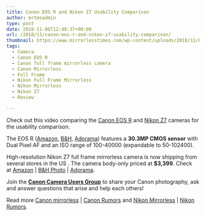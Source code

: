 ```yaml
---
title: Canon EOS R and Nikon Z7 Usability Comparison
author: mrtmsadmin
type: post
date: 2018-11-06T12:48:37+00:00
url: /2018/11/canon-eos-r-and-nikon-z7-usability-comparison/
thumbnail: https://www.mirrorlesstimes.com/wp-content/uploads/2018/11/Canon-EOS-R-and-Nikon-Z7-usability-comparison.jpg
tags:
  - Camera
  - Canon EOS R
  - Canon full frame mirrorless camera
  - Canon Mirrorless
  - Full Frame
  - Nikon Full Frame Mirrorless
  - Nikon Mirrorless
  - Nikon Z7
  - Review

---
```

Check out this video comparing the [Canon EOS R][1] and [Nikon Z7][2] cameras for the usability comparison.

The EOS R (<a class="ext-link" title="" href="https://www.amazon.com/Canon-Cameras-Digital-Camera-3075C002/dp/B07H484HLT/?tag=daicamnew-20" target="_blank" rel="noopener external noreferrer nofollow" data-wpel-link="external" data-amzn-asin="B07H484HLT">Amazon</a>, <a class="ext-link" title="" href="https://www.bhphotovideo.com/c/product/1433710-REG/canon_eos_r_mirrorless_digital.html/BI/20175/KBID/14249/" target="_blank" rel="noopener external noreferrer nofollow" data-wpel-link="external">B&H</a>, <a class="ext-link broken_link" title="" href="https://adorama.evyy.net/c/63923/51926/1036?u=https://www.adorama.com/car.html" target="_blank" rel="noopener external noreferrer nofollow">Adorama</a>) features a **30.3MP CMOS sensor** with Dual Pixel AF and an ISO range of 100-40000 (expandable to 50-102400).

High-resolution Nikon Z7 full frame mirrorless camera is now shipping from several stores in the US . The camera body-only priced at **$3,399**. Check at <a href="https://www.amazon.com/Nikon-FX-Format-Mirrorless-Camera-24-70mm/dp/B07GQT5743/?tag=daicamnew-20" target="_blank" rel="nofollow external noopener noreferrer" data-wpel-link="external" data-amzn-asin="B07GQT5743">Amazon</a> | <a href="https://www.bhphotovideo.com/c/search?InitialSearch=yes&N=0&Ntt=Nikon+Z7&Top+Nav-Search=&sts=ma&BI=20175&KBID=14249" target="_blank" rel="nofollow external noopener noreferrer" data-wpel-link="external">B&H Photo</a> | <a class="broken_link" href="https://adorama.evyy.net/c/63923/51926/1036?u=https%3A%2F%2Fwww.adorama.com%2Fl%2F%3Fsearchinfo%3DNikon%2BZ7" target="_blank" rel="nofollow external noopener noreferrer">Adorama</a>.<!--more-->



Join the <a class="ext-link" title="" href="https://www.facebook.com/groups/185572945112087/" target="_blank" rel="external nofollow noopener"><strong>Canon Camera Users Group</strong></a> to share your Canon photography, ask and answer questions that arise and help each others!

Read more [Canon mirrorless][3] | <a href="https://www.dailycameranews.com/tag/canon-rumors/" target="_blank" rel="noopener">Canon Rumors</a> and [Nikon Mirrorless][4] | <a href="https://www.dailycameranews.com/tag/nikon-rumors/" target="_blank" rel="noopener">Nikon Rumors</a>.

 [1]: https://www.mirrorlesstimes.com/tags/canon-eos-r/
 [2]: https://www.mirrorlesstimes.com/tags/nikon-z7/
 [3]: https://www.mirrorlesstimes.com/tags/canon-mirrorless/
 [4]: https://www.mirrorlesstimes.com/tags/nikon-mirrorless/